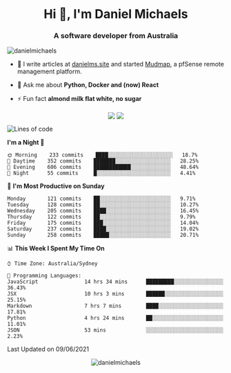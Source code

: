 <h1 align="center">Hi 👋, I'm Daniel Michaels</h1>
<h3 align="center">A software developer from Australia</h3>
<p align="left"> <img src="https://komarev.com/ghpvc/?username=danielmichaels" alt="danielmichaels" /> </p>

- 📝 I write articles at [danielms.site](https://danielms.site) and started [Mudmap](https://mudmap.io?ref=danielmichaels), a pfSense remote management platform.

- 💬 Ask me about **Python, Docker and (now) React**

- ⚡ Fun fact **almond milk flat white, no sugar**

<p align="center">
<a href="https://twitter.com/dansult" target="_blank"><img align="center" src="https://img.shields.io/badge/twitter-%231DA1F2.svg?&style=for-the-badge&logo=twitter&logoColor=white"></a>
<a href="https://linkedin.com/in/daniel-michaels" target="_blank"><img align="center" src="https://img.shields.io/badge/linkedin-%230077B5.svg?&style=for-the-badge&logo=linkedin&logoColor=white"></a>
</p>

<!--START_SECTION:waka-->
![Lines of code](https://img.shields.io/badge/From%20Hello%20World%20I%27ve%20Written-414630%20lines%20of%20code-blue)

**I'm a Night 🦉** 

```text
🌞 Morning    233 commits    ████░░░░░░░░░░░░░░░░░░░░░   18.7% 
🌆 Daytime    352 commits    ███████░░░░░░░░░░░░░░░░░░   28.25% 
🌃 Evening    606 commits    ████████████░░░░░░░░░░░░░   48.64% 
🌙 Night      55 commits     █░░░░░░░░░░░░░░░░░░░░░░░░   4.41%

```
📅 **I'm Most Productive on Sunday** 

```text
Monday       121 commits    ██░░░░░░░░░░░░░░░░░░░░░░░   9.71% 
Tuesday      128 commits    ██░░░░░░░░░░░░░░░░░░░░░░░   10.27% 
Wednesday    205 commits    ████░░░░░░░░░░░░░░░░░░░░░   16.45% 
Thursday     122 commits    ██░░░░░░░░░░░░░░░░░░░░░░░   9.79% 
Friday       175 commits    ███░░░░░░░░░░░░░░░░░░░░░░   14.04% 
Saturday     237 commits    ████░░░░░░░░░░░░░░░░░░░░░   19.02% 
Sunday       258 commits    █████░░░░░░░░░░░░░░░░░░░░   20.71%

```


📊 **This Week I Spent My Time On** 

```text
⌚︎ Time Zone: Australia/Sydney

💬 Programming Languages: 
JavaScript               14 hrs 34 mins      █████████░░░░░░░░░░░░░░░░   36.43% 
JSX                      10 hrs 3 mins       ██████░░░░░░░░░░░░░░░░░░░   25.15% 
Markdown                 7 hrs 7 mins        ████░░░░░░░░░░░░░░░░░░░░░   17.81% 
Python                   4 hrs 24 mins       ██░░░░░░░░░░░░░░░░░░░░░░░   11.01% 
JSON                     53 mins             ░░░░░░░░░░░░░░░░░░░░░░░░░   2.23%

```


 Last Updated on 09/06/2021
<!--END_SECTION:waka-->

<p align="center"> <img src="https://github-readme-stats.vercel.app/api?username=danielmichaels&show_icons=true" alt="danielmichaels" /> </p>

